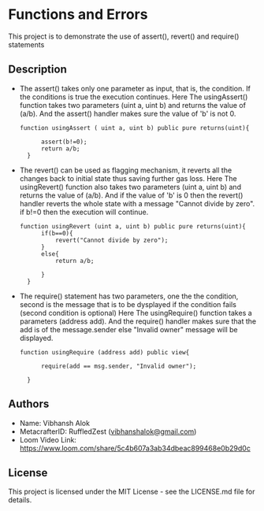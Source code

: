 # Functions and Errors

This project is to demonstrate the use of assert(), revert() and require() statements

## Description

* The assert() takes only one parameter as input, that is, the condition. If the conditions is true the execution continues.
  Here The usingAssert() function takes two parameters (uint a, uint b) and returns the value of (a/b). And the assert() handler makes sure the value of 'b' is not 0.
  ```shell
  function usingAssert ( uint a, uint b) public pure returns(uint){
        
        assert(b!=0);
        return a/b;
    }
  ```
* The revert() can be used as flagging mechanism, it reverts all the changes back to initial state thus saving further gas loss.
 Here The usingRevert() function also takes two parameters (uint a, uint b) and returns the value of (a/b). And if the value of 'b' is 0 then the revert() handler reverts the whole state with a message "Cannot divide by zero". if b!=0 then the execution will continue.
  ```shell
  function usingRevert (uint a, uint b) public pure returns(uint){
        if(b==0){
            revert("Cannot divide by zero");
        }
        else{
            return a/b;
            
        }
    }
  ```
* The require() statement has two parameters, one the the condition, second is the message that is to be dysplayed if the condition fails (second condition is optional)
 Here The usingRequire() function takes a parameters (address add). And the require() handler makes sure that the add is of the message.sender else "Invalid owner" message will be displayed.
  ```shell
  function usingRequire (address add) public view{

        require(add == msg.sender, "Invalid owner");

    }
  ```
  
## Authors

* Name: Vibhansh Alok
* MetacrafterID: RuffledZest (vibhanshalok@gmail.com)
* Loom Video Link: https://www.loom.com/share/5c4b607a3ab34dbeac899468e0b29d0c

## License

This project is licensed under the MIT License - see the LICENSE.md file for details.
